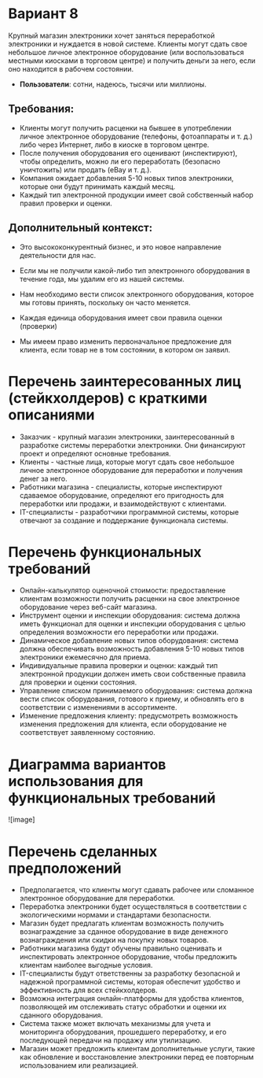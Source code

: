 
# Вариант 8

Крупный магазин электроники хочет заняться переработкой электроники и нуждается в новой системе. Клиенты могут сдать свое небольшое личное электронное оборудование (или воспользоваться местными киосками в торговом центре) и получить деньги за него, если оно находится в рабочем состоянии.

- __Пользователи__: сотни, надеюсь, тысячи или миллионы.

## Требования:
- Клиенты могут получить расценки на бывшее в употреблении личное электронное оборудование (телефоны, фотоаппараты и т. д.) либо через Интернет, либо в киоске в торговом центре.
- После получения оборудования его оценивают (инспектируют), чтобы определить, можно ли его переработать (безопасно уничтожить) или продать (eBay и т. д.).
- Компания ожидает добавления 5-10 новых типов электроники, которые они будут принимать каждый месяц.
- Каждый тип электронной продукции имеет свой собственный набор правил проверки и оценки.
## Дополнительный контекст:
- Это высококонкурентный бизнес, и это новое направление деятельности для нас.
- Если мы не получили какой-либо тип электронного оборудования в течение года, мы удалим его из нашей системы.

- Нам необходимо вести список электронного оборудования, которое мы готовы принять, поскольку он часто меняется.

- Каждая единица оборудования имеет свои правила оценки (проверки)

- Мы имеем право изменить первоначальное предложение для клиента, если товар не в том состоянии, в котором он заявил.


# Перечень заинтересованных лиц (стейкхолдеров) с краткими описаниями
- Заказчик - крупный магазин электроники, заинтересованный в разработке системы переработки электроники. Они финансируют проект и определяют основные требования.
- Клиенты - частные лица, которые могут сдать свое небольшое личное электронное оборудование для переработки и получения денег за него.
- Работники магазина - специалисты, которые инспектируют сдаваемое оборудование, определяют его пригодность для переработки или продажи, и взаимодействуют с клиентами.
- IT-специалисты - разработчики программной системы, которые отвечают за создание и поддержание функционала системы.

# Перечень функциональных требований
- Онлайн-калькулятор оценочной стоимости: предоставление клиентам возможности получить расценки на свое электронное оборудование через веб-сайт магазина.
- Инструмент оценки и инспекции оборудования: система должна иметь функционал для оценки и инспекции оборудования с целью определения возможности его переработки или продажи.
- Динамическое добавление новых типов оборудования: система должна обеспечивать возможность добавления 5-10 новых типов электроники ежемесячно для приема.
- Индивидуальные правила проверки и оценки: каждый тип электронной продукции должен иметь свои собственные правила для проверки и оценки состояния.
- Управление списком принимаемого оборудования: система должна вести список оборудования, готового к приему, и обновлять его в соответствии с изменениями в ассортименте.
- Изменение предложения клиенту: предусмотреть возможность изменения предложения для клиента, если оборудование не соответствует заявленному состоянию.

# Диаграмма вариантов использования для функциональных требований
![image]

# Перечень сделанных предположений
- Предполагается, что клиенты могут сдавать рабочее или сломанное электронное оборудование для переработки.
- Переработка электроники будет осуществляться в соответствии с экологическими нормами и стандартами безопасности.
- Магазин будет предлагать клиентам возможность получить вознаграждение за сданное оборудование в виде денежного вознаграждения или скидки на покупку новых товаров.
- Работники магазина будут обучены правильно оценивать и инспектировать электронное оборудование, чтобы предложить клиентам наиболее выгодные условия.
- IT-специалисты будут ответственны за разработку безопасной и надежной программной системы, которая обеспечит удобство и эффективность для всех стейкхолдеров.
- Возможна интеграция онлайн-платформы для удобства клиентов, позволяющей им отслеживать статус обработки и оценки их сданного оборудования.
- Система также может включать механизмы для учета и мониторинга оборудования, прошедшего переработку, и его последующей передачи на продажу или утилизацию.
- Магазин может предложить клиентам дополнительные услуги, такие как обновление и восстановление электроники перед ее повторным использованием или реализацией.

